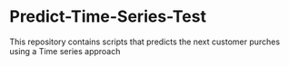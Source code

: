 # Predict-Time-Series-Test
This repository contains scripts that predicts the next customer purches using a Time series approach

